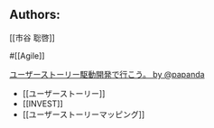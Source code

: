 ## Authors:
[[市谷 聡啓]]

#[[Agile]]

<script async class="docswell-embed" src="https://www.docswell.com/assets/libs/docswell-embed/docswell-embed.min.js" data-src="https://www.docswell.com/slide/ZJW8EK/embed" data-aspect="0.75"></script><div class="docswell-link"><a href="https://www.docswell.com/s/papanda/ZJW8EK-ss-41638116">ユーザーストーリー駆動開発で行こう。 by @papanda</a></div>

- [[ユーザーストーリー]]
- [[INVEST]]
- [[ユーザーストーリーマッピング]]
